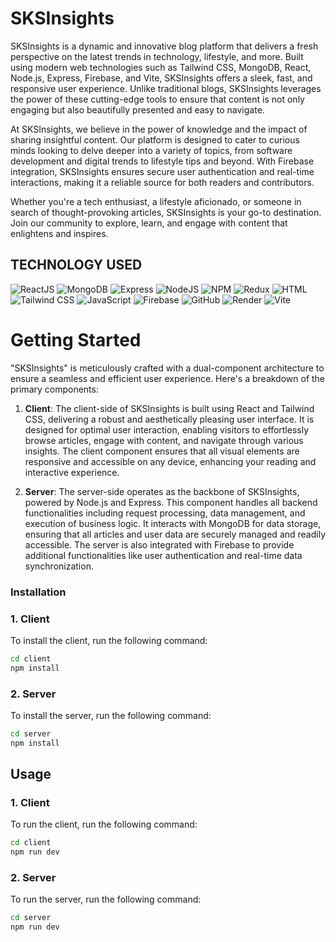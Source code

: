 # SKSInsights

SKSInsights is a dynamic and innovative blog platform that delivers a fresh perspective on the latest trends in technology, lifestyle, and more. Built using modern web technologies such as Tailwind CSS, MongoDB, React, Node.js, Express, Firebase, and Vite, SKSInsights offers a sleek, fast, and responsive user experience. Unlike traditional blogs, SKSInsights leverages the power of these cutting-edge tools to ensure that content is not only engaging but also beautifully presented and easy to navigate.

At SKSInsights, we believe in the power of knowledge and the impact of sharing insightful content. Our platform is designed to cater to curious minds looking to delve deeper into a variety of topics, from software development and digital trends to lifestyle tips and beyond. With Firebase integration, SKSInsights ensures secure user authentication and real-time interactions, making it a reliable source for both readers and contributors.

Whether you're a tech enthusiast, a lifestyle aficionado, or someone in search of thought-provoking articles, SKSInsights is your go-to destination. Join our community to explore, learn, and engage with content that enlightens and inspires.

## TECHNOLOGY USED
![ReactJS](https://img.shields.io/badge/React-20232A?style=for-the-badge&logo=react&logoColor=61DAFB)
![MongoDB](https://img.shields.io/badge/MongoDB-4EA94B?style=for-the-badge&logo=mongodb&logoColor=white)
![Express](https://img.shields.io/badge/Express%20js-000000?style=for-the-badge&logo=express&logoColor=white)
![NodeJS](https://img.shields.io/badge/Node%20js-339933?style=for-the-badge&logo=nodedotjs&logoColor=white)
![NPM](https://img.shields.io/badge/npm-CB3837?style=for-the-badge&logo=npm&logoColor=white)
![Redux](https://img.shields.io/badge/Redux-593D88?style=for-the-badge&logo=redux&logoColor=white)
![HTML](https://img.shields.io/badge/HTML5-E34F26?style=for-the-badge&logo=html5&logoColor=white)
![Tailwind CSS](https://img.shields.io/badge/Tailwind_CSS-38B2AC?style=for-the-badge&logo=tailwind-css&logoColor=white)
![JavaScript](https://img.shields.io/badge/JavaScript-323330?style=for-the-badge&logo=javascript&logoColor=F7DF1E)
![Firebase](https://img.shields.io/badge/firebase-ffca28?style=for-the-badge&logo=firebase&logoColor=black)
![GitHub](https://img.shields.io/badge/GitHub-100000?style=for-the-badge&logo=github&logoColor=white)
![Render](https://img.shields.io/badge/Render-46E3B7?style=for-the-badge&logo=render&logoColor=white)
![Vite](https://img.shields.io/badge/Vite-B73BFE?style=for-the-badge&logo=vite&logoColor=FFD62E)

# Getting Started

"SKSInsights" is meticulously crafted with a dual-component architecture to ensure a seamless and efficient user experience. Here's a breakdown of the primary components:

1. **Client**: The client-side of SKSInsights is built using React and Tailwind CSS, delivering a robust and aesthetically pleasing user interface. It is designed for optimal user interaction, enabling visitors to effortlessly browse articles, engage with content, and navigate through various insights. The client component ensures that all visual elements are responsive and accessible on any device, enhancing your reading and interactive experience.

2. **Server**: The server-side operates as the backbone of SKSInsights, powered by Node.js and Express. This component handles all backend functionalities including request processing, data management, and execution of business logic. It interacts with MongoDB for data storage, ensuring that all articles and user data are securely managed and readily accessible. The server is also integrated with Firebase to provide additional functionalities like user authentication and real-time data synchronization.

### Installation
### 1. Client

To install the client, run the following command:

```bash
cd client
npm install
```

### 2. Server

To install the server, run the following command:

```bash
cd server
npm install
```

## Usage
### 1. Client

To run the client, run the following command:

```bash
cd client
npm run dev
```

### 2. Server

To run the server, run the following command:

```bash
cd server
npm run dev
```




